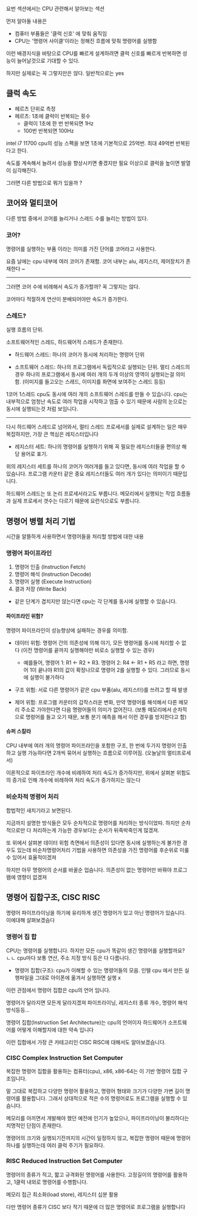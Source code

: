 요번 섹션에서는 CPU 관련해서 알아보는 섹션

먼저 알아둘 내용은

- 컴퓨터 부품들은 '클럭 신호' 에 맞춰 움직임
- CPU는 '명령어 사이클'이라는 정해진 흐름에 맞춰 명령어를 실행함

이런 배경지식을 바탕으로 CPU를 빠르게 설계하려면 클럭 신호를 빠르게 반복하면 성능이 늘어날것으로 기대할 수 있다.

하지만 실제로는 꼭 그렇지만은 않다. 일반적으로는 yes

## 클럭 속도

- 헤르츠 단위로 측정
- 헤르츠: 1초에 클럭이 반복되는 횟수
  - 클럭이 1초에 한 번 반복되면 1Hz
  - 100번 반복되면 100Hz

intel i7 11700 cpu의 성능 스펙을 보면 1초에 기본적으로 25억번. 최대 49억번 반복된다고 한다.

속도를 계속해서 늘려서 성능을 향상시키면 좋겠지만 필요 이상으로 클럭을 높이면 발열이 심각해진다.

그러면 다른 방법으로 뭐가 있을까 ?
 
## 코어와 멀티코어

다른 방법 중에서 코어를 늘리거나 스레드 수를 늘리는 방법이 있다. 

### 코어?

명령어를 실행하는 부품 이라는 의미를 가진 단어를 코어라고 사용한다.

요즘 날에는 cpu 내부에 여러 코어가 존재함. 코어 내부는 alu, 레지스터, 제어장치가 존재한다 ~

---

그러면 코어 수에 비례해서 속도가 증가할까? 꼭 그렇지는 않다.

코어마다 적절하게 연산이 분배되어야만 속도가 증가한다.

### 스레드? 

실행 흐름의 단위. 

소프트웨어적인 스레드, 하드웨어적 스레드가 존재한다.

- 하드웨어 스레드: 하나의 코어가 동시에 처리하는 명령어 단위

- 소프트웨어 스레드: 하나의 프로그램에서 독립적으로 실행되는 단위. 멀티 스레드의경우 하나의 프로그램에서 동시에 여러 개의 두개 이상의 영역이 실행되는걸 의미함. (이미지를 들고오는 스레드, 이미지를 화면에 보여주는 스레드 등등)

1코어 1스레드 cpu도 동시에 여러 개의 소프트웨어 스레드를 만들 수 있습니다. cpu는 내부적으로 엄청난 속도로 여러 작업을 시작하고 멈출 수 있기 때문에 사람의 눈으로는 동시에 실행되는것 처럼 보임니다.

---

다시 하드웨어 스레드로 넘어와서, 멀티 스레드 프로세서를 실제로 설계하는 일은 매우 복잡하지만, 가장 큰 핵심은 레지스터입니다

- 레지스터 세트: 하나의 명령어를 실행하기 위해 꼭 필요한 레지스터들을 편의상 해당 용어로 표기.

위의 레지스터 세트를 하나의 코어가 여러개를 들고 있다면, 동시에 여러 작업을 할 수 있슴니다. 프로그램 카운터 같은 중요 레지스터들도 여러 개가 있다는 의미이기 때문입니다.

하드웨어 스레드는 또 논리 프로세서라고도 부릅니다. 메모리에서 실행되는 작업 흐름들과 실제 프로세서 갯수는 다르기 때문에 요런식으로도 부름니다.

## 명령어 병렬 처리 기법

시간을 알뜰하게 사용하면서 명령어들을 처리할 방법에 대한 내용

### 명령어 파이프라인

1. 명령어 인출 (Instruction Fetch)
2. 명령어 해석 (Instruction Decode)
3. 명령어 실행 (Execute Instruction)
4. 결과 저장 (Write Back)

- 같은 단계가 겹치지만 않는다면 cpu는 각 단계를 동시에 실행할 수 있슴니다.

#### 파이프라인 위험? 

명령어 파이프라인이 성능향상에 실패하는 경우를 의미함.

- 데이터 위험: 명령어 간의 의존성에 의해 야기, 모든 명령어를 동시에 처리할 수 없다 (이전 명령어를 끝까지 실행해야만 비로소 실행할 수 있는 경우)
  - 예를들어, 명령어 1: R1 <- R2 + R3. 명령어 2: R4 <- R1 + R5 라고 하면, 명령어 1이 끝나야 R1의 값이 확정나므로 명령어 2를 실행할 수 있다. 그러므로 동시에 실행이 불가하다


- 구조 위험: 서로 다른 명령어가 같은 cpu 부품(alu, 레지스터)를 쓰려고 할 때 발생


- 제어 위험: 프로그램 카운터의 갑작스러운 변화, 만약 명령어를 해석해서 다른 메모리 주소로 가야한다면 다음 명령어들의 의미가 없어진다. (보통 메모리에서 순차적으로 명령어를 들고 오기 때문, 보통 분기 예측을 해서 이런 경우를 방지한다고 함)

#### 슈퍼 스칼라

CPU 내부에 여러 개의 명령어 파이프라인을 포함한 구조, 한 번에 두가지 명령어 인출하고 실행 가능하다면 2개씩 묶어서 실행하는 흐름으로 이루어짐. (오늘날의 멀티프로세서)

이론적으로 파이프라인 개수에 비례하여 처리 속도가 증가하지만, 위에서 살펴본 위험도의 증가로 인해 개수에 비례하여 처리 속도가 증가하지는 않는다

### 비순차적 명령어 처리

합법적인 새치기라고 보면된다.

지금까지 설명한 방식들은 모두 순차적으로 명령어를 처리하는 방식이었따. 하지만 순차적으로만 다 처리하는게 가능한 경우보다는 순서가 뒤죽박죽인게 많겠져.

또 위에서 살펴본 데이터 위험 측면에서 의존성이 있다면 동시에 실행하는게 불가한 경우도 있는데 비순차명령어처리 기법을 사용하면 의존성을 가진 명령어를 후순위로 미룰 수 있어서 효율적이겠져

하지만 아무 명령어의 순서를 바꿀순 업슴니다. 의존성이 없는 명령어만 바꿔야 프로그램에 영향이 없겠져

## 명령어 집합구조, CISC RISC

명령어 파이프라이닝을 하기에 유리하게 생긴 명령어가 있고 아닌 명령어가 있슴니다. 이에대해 살펴보겠슴다

### 명령어 집 합

CPU는 명령어를 실행합니다. 하지만 모든 cpu가 똑같이 생긴 명령어를 실행할까요? ㄴㄴ cpu마다 보통 연산, 주소 지정 방식 등은 다 다름니다.

- 명령어 집합(구조): cpu가 이해할 수 있는 명령어들의 모음. 인텔 cpu 에서 만든 실행파일을 그대로 아이폰에 옮겨서 실행하면 실행 x

이런 관점에서 명령어 집합은 cpu의 언어 임니다.

명령어가 달라지면 모든게 달라지겠져 파이프라이닝, 레지스터 종류 개수, 명령어 해석 방식등등...

명령어 집합(Instruction Set Architecture)는 cpu의 언어이자 하드웨어가 소프트웨어를 어떻게 이해할지에 대한 약속 입니다

이런 집합에서 가장 큰 카테고리인 CISC RISC에 대해서도 알아보겠슴니다.

### CISC Complex Instruction Set Computer

복잡한 명령어 집합을 활용하는 컴퓨터(cpu), x86, x86-64는 이 기반 명령어 집합 구조임니다.

말 그대로 복잡하고 다양한 명령어 활용하고, 명령어 형태와 크기가 다양한 가변 길이 명령어를 활용합니다. 그래서 상대적으로 적은 수의 명령어로도 프로그램을 실행할 수 있슴니다.

메모리를 아끼면서 개발해야 했던 예전에 인기가 높았으나, 파이프라이닝이 불리하다는 치명적인 단점이 존재한다.

명령어의 크기와 실행되기전까지의 시간이 일정하지 않고, 복잡한 명령어 때문에 명령어 하나를 실행하는데 여러 클럭 주기가 필요하다.

### RISC Reduced Instruction Set Computer

명령어의 종류가 적고, 짧고 규격화된 명령어를 사용한다. 고정길이의 명령어를 활용하고, 1클럭 내외로 명령어를 수행함니다.

메모리 접근 최소화(load store), 레지스터 십분 활용 

다만 명령어 종류가 CISC 보다 적기 때문에 더 많은 명령어로 프로그램을 실행합니다